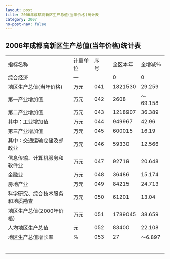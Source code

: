 ```yaml
---
layout: post
title: 2006年成都高新区生产总值(当年价格)统计表
category: 2007
no-post-nav: false
---
```


## 2006年成都高新区生产总值(当年价格)统计表

<table>
   <tr>
      <td>指标名称</td>
      <td>计量单位</td>
      <td>序　号</td>
      <td>全区本年</td>
      <td>全增减％</td>
   </tr>
   <tr>
      <td>综合经济</td>
      <td>—</td>
      <td></td>
      <td>0</td>
      <td>0</td>
   </tr>
   <tr>
      <td>地区生产总值(当年价格)</td>
      <td>万元</td>
      <td>041</td>
      <td>1821530</td>
      <td>29.259</td>
   </tr>
   <tr>
      <td>第一产业增加值</td>
      <td>万元</td>
      <td>042</td>
      <td>2608</td>
      <td>～69.158</td>
   </tr>
   <tr>
      <td>第二产业增加值</td>
      <td>万元</td>
      <td>043</td>
      <td>1218907</td>
      <td>36.389</td>
   </tr>
   <tr>
      <td>其中：工业增加值</td>
      <td>万元</td>
      <td>044</td>
      <td>949967</td>
      <td>42.96</td>
   </tr>
   <tr>
      <td>第三产业增加值</td>
      <td>万元</td>
      <td>045</td>
      <td>600015</td>
      <td>16.19</td>
   </tr>
   <tr>
      <td>其中：交通运输仓储及邮政业</td>
      <td>万元</td>
      <td>046</td>
      <td>59330</td>
      <td>12.566</td>
   </tr>
   <tr>
      <td>信息传输、计算机服务和软件业</td>
      <td>万元</td>
      <td>047</td>
      <td>92719</td>
      <td>20.648</td>
   </tr>
   <tr>
      <td>金融业</td>
      <td>万元</td>
      <td>048</td>
      <td>36486</td>
      <td>15.174</td>
   </tr>
   <tr>
      <td>房地产业</td>
      <td>万元</td>
      <td>049</td>
      <td>84215</td>
      <td>24.713</td>
   </tr>
   <tr>
      <td>科学研究、综合技术服务和地质勘查</td>
      <td>万元</td>
      <td>050</td>
      <td>61201</td>
      <td>13.04</td>
   </tr>
   <tr>
      <td>地区生产总值(2000年价格)</td>
      <td>万元</td>
      <td>051</td>
      <td>1789045</td>
      <td>38.659</td>
   </tr>
   <tr>
      <td>人均地区生产总值</td>
      <td>元</td>
      <td>052</td>
      <td>83400</td>
      <td>22.108</td>
   </tr>
   <tr>
      <td>地区生产总值增长率</td>
      <td>%</td>
      <td>053</td>
      <td>27</td>
      <td>～6.897</td>
   </tr>
   <tr>
      <td></td>
   </tr>
   <tr>
      <td></td>
   </tr>
   <tr>
      <td></td>
   </tr>
   <tr>
      <td></td>
   </tr>
   <tr>
      <td></td>
   </tr>
   <tr>
      <td></td>
   </tr>
</table>